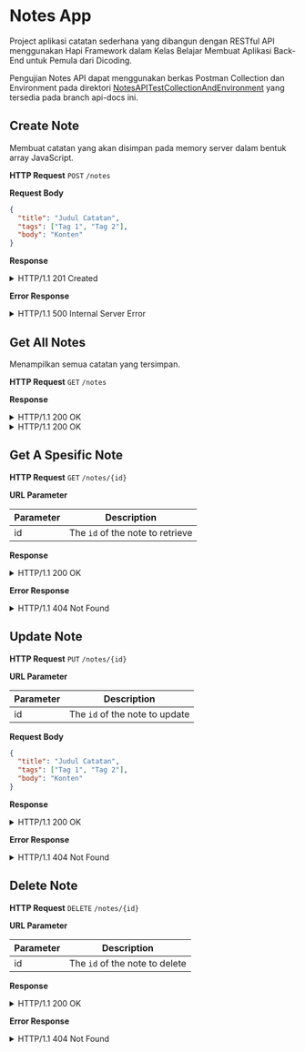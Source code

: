# Notes App

Project aplikasi catatan sederhana yang dibangun dengan RESTful API menggunakan Hapi Framework dalam Kelas Belajar Membuat Aplikasi Back-End untuk Pemula dari Dicoding.

Pengujian Notes API dapat menggunakan berkas Postman Collection dan Environment pada direktori [NotesAPITestCollectionAndEnvironment](./NotesAPITestCollectionAndEnvironment) yang tersedia pada branch api-docs ini.

## Create Note

Membuat catatan yang akan disimpan pada memory server dalam bentuk array JavaScript.

**HTTP Request**  `POST`  `/notes`

**Request Body**
```json
{
  "title": "Judul Catatan",
  "tags": ["Tag 1", "Tag 2"],
  "body": "Konten"
}
```

**Response**

<details>
  <summary>HTTP/1.1 201 Created</summary>

```json
{
  "status": "success",
  "message": "Catatan berhasil ditambahkan",
  "data": {
    "noteId": "V09YExygSUYogwWJ"
  }
}
```

</details>

**Error Response**

<details>
  <summary>HTTP/1.1 500 Internal Server Error</summary>
  
```json
{
  "status": "error",
  "message": "Catatan gagal untuk ditambahkan"
}
```
</details>

## Get All Notes

Menampilkan semua catatan yang tersimpan.

**HTTP Request**  `GET`  `/notes`

**Response**

<details>
  <summary>HTTP/1.1 200 OK</summary>

```json
{
  "status": "success",
  "data": {
    "notes": [
      {
        "id": "V09YExygSUYogwWJ",
        "title": "Judul Catatan",
        "createdAt": "2020-12-23T23:00:00.686Z",
        "updatedAt": "2020-12-23T23:00:00.686Z",
        "tags": [
          "Tag 1",
          "Tag 2"
        ],
        "body": "Konten"
      },
      {
        "id": "V09YExygSUYogwYZ",
        "title": "Judul Catatan",
        "createdAt": "2020-12-23T23:00:00.686Z",
        "updatedAt": "2020-12-23T23:00:00.686Z",
        "tags": [
          "Tag 1",
          "Tag 2"
        ],
        "body": "Konten"
      }
    ]
  }
}
```
</details>

<details>
  <summary>HTTP/1.1 200 OK</summary>
  
```json
{
  "status": "success",
  "data": {
    "notes": []
  }
}
```
</details>

## Get A Spesific Note

**HTTP Request**  `GET`  `/notes/{id}`

**URL Parameter**

|Parameter  | Description                      |
|-----------|----------------------------------|
|id         | The `id` of the note to retrieve |

**Response**

<details>
  <summary>HTTP/1.1 200 OK</summary>
  
```json
{
  "status": "success",
  "data": {
    "note": {
      "id": "V09YExygSUYogwWJ",
      "title": "Judul Catatan",
      "createdAt": "2020-12-23T23:00:00.686Z",
      "updatedAt": "2020-12-23T23:00:00.686Z",
      "tags": [
        "Tag 1",
        "Tag 2"
      ],
      "body": "Konten"
    }
  }
}
```
</details>

**Error Response**

<details>
  <summary>HTTP/1.1 404 Not Found</summary>
  
```json
{
  "status": "fail",
  "message": "Catatan tidak ditemukan"
}
```
</details>

## Update Note

**HTTP Request**  `PUT` `/notes/{id}`

**URL Parameter**

|Parameter  | Description                    |
|-----------|--------------------------------|
|id         | The `id` of the note to update |


**Request Body**
```json
{
  "title": "Judul Catatan",
  "tags": ["Tag 1", "Tag 2"],
  "body": "Konten"
}
```

**Response**

<details>
  <summary>HTTP/1.1 200 OK</summary>
  
```json
{
  "status": "success",
  "message": "Catatan berhasil diperbarui"
}
```
</details>

**Error Response**

<details>
  <summary>HTTP/1.1 404 Not Found</summary>
  
```json
{
  "status": "fail",
  "message": "Gagal memperbarui catatan. Id catatan tidak ditemukan"
}
```
</details>

## Delete Note

**HTTP Request**  `DELETE` `/notes/{id}`

**URL Parameter**

|Parameter  | Description                    |
|-----------|--------------------------------|
|id         | The `id` of the note to delete |

**Response**

<details>
  <summary>HTTP/1.1 200 OK</summary>
  
```json
{
  "status": "success",
  "message": "Catatan berhasil dihapus"
}
```
</details>

**Error Response**

<details>
  <summary>HTTP/1.1 404 Not Found</summary>
  
```json
{
  "status": "fail",
  "message": "Catatan gagal dihapus. Id catatan tidak ditemukan"
}
```
</details>
